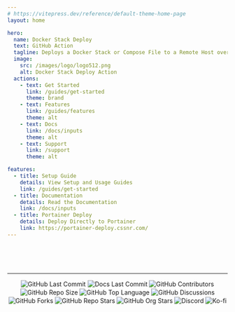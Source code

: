 ```yaml
---
# https://vitepress.dev/reference/default-theme-home-page
layout: home

hero:
  name: Docker Stack Deploy
  text: GitHub Action
  tagline: Deploys a Docker Stack or Compose File to a Remote Host over SSH from the Workspace.
  image:
    src: /images/logo/logo512.png
    alt: Docker Stack Deploy Action
  actions:
    - text: Get Started
      link: /guides/get-started
      theme: brand
    - text: Features
      link: /guides/features
      theme: alt
    - text: Docs
      link: /docs/inputs
      theme: alt
    - text: Support
      link: /support
      theme: alt

features:
  - title: Setup Guide
    details: View Setup and Usage Guides
    link: /guides/get-started
  - title: Documentation
    details: Read the Documentation
    link: /docs/inputs
  - title: Portainer Deploy
    details: Deploy Directly to Portainer
    link: https://portainer-deploy.cssnr.com/
---
```


<div class="badges">

---

[![GitHub Last Commit](https://img.shields.io/github/last-commit/cssnr/stack-deploy-action?logo=github&label=updated)](https://github.com/cssnr/stack-deploy-action)
[![Docs Last Commit](https://img.shields.io/github/last-commit/cssnr/stack-deploy-docs?logo=vitepress&logoColor=white&label=docs)](https://github.com/cssnr/stack-deploy-docs)
[![GitHub Contributors](https://img.shields.io/github/contributors/cssnr/stack-deploy-action?logo=github)](https://github.com/cssnr/stack-deploy-action/graphs/contributors)
[![GitHub Repo Size](https://img.shields.io/github/repo-size/cssnr/stack-deploy-action?logo=bookstack&logoColor=white&label=size)](https://github.com/cssnr/stack-deploy-action?tab=readme-ov-file#readme)
[![GitHub Top Language](https://img.shields.io/github/languages/top/cssnr/stack-deploy-action?logo=sharp&logoColor=white)](https://github.com/cssnr/stack-deploy-action/blob/master/src/main.sh)
[![GitHub Discussions](https://img.shields.io/github/discussions/cssnr/stack-deploy-action?logo=github)](https://github.com/cssnr/stack-deploy-action/discussions)
[![GitHub Forks](https://img.shields.io/github/forks/cssnr/stack-deploy-action?style=flat&logo=github)](https://github.com/cssnr/stack-deploy-action/forks)
[![GitHub Repo Stars](https://img.shields.io/github/stars/cssnr/stack-deploy-action?style=flat&logo=github)](https://github.com/cssnr/stack-deploy-action/stargazers)
[![GitHub Org Stars](https://img.shields.io/github/stars/cssnr?style=flat&logo=github&label=org%20stars)](https://cssnr.github.io/)
[![Discord](https://img.shields.io/discord/899171661457293343?logo=discord&logoColor=white&label=discord&color=7289da)](https://discord.gg/wXy6m2X8wY)
[![Ko-fi](https://img.shields.io/badge/Ko--fi-72a5f2?logo=kofi&label=support)](https://ko-fi.com/cssnr)

</div>

<Contributors :contributors="$contributors" heading="Contributors"  margin="36px 0 96px" />

<style>
div.badges {
    margin-top: 80px;
}
.badges > p {
    text-align: center;
}
.badges img {
    display: inline-block;
    vertical-align: middle;
    transform: translateZ(0);
    box-shadow: 0 0 1px rgba(0, 0, 0, 0);
    backface-visibility: hidden;
    -moz-osx-font-smoothing: grayscale;
    transition-duration: 0.3s;
    transition-property: transform;
}
.badges img:hover {
    transform: scale(1.05);
}
</style>
